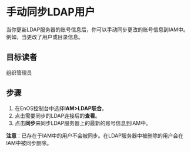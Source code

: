# 手动同步LDAP用户

当你更新LDAP服务器的账号信息后，你可以手动同步更改的账号信息到IAM中。例如，当更改了用户或目录信息。

## 目标读者

   组织管理员

## 步骤

1. 在EnOS控制台中选择**IAM>LDAP联合**。
2. 点击需要同步的LDAP连接后的**查看**。
3. 点击**同步**来同步LDAP服务器上的最新的账号信息到IAM中。

**注意**：已存在于IAM中的用户不会被同步。在LDAP服务器中被删除的用户会在IAM中被同步删除。
